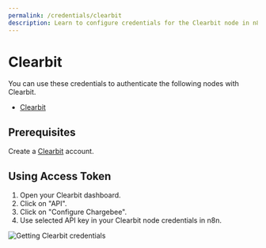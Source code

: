 ```yaml
---
permalink: /credentials/clearbit
description: Learn to configure credentials for the Clearbit node in n8n
---
```


# Clearbit

You can use these credentials to authenticate the following nodes with Clearbit.
- [Clearbit](../../nodes-library/nodes/Clearbit/README.md)


## Prerequisites

Create a [Clearbit](https://www.clearbit.com/) account.


## Using Access Token

1. Open your Clearbit dashboard.
2. Click on "API".
3. Click on "Configure Chargebee".
4. Use selected API key in your Clearbit node credentials in n8n.


![Getting Clearbit credentials](REDACTED)

